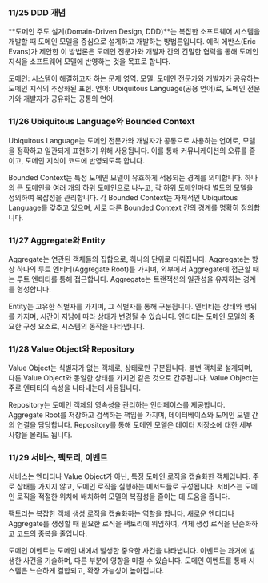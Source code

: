 ### 11/25 DDD 개념
**도메인 주도 설계(Domain-Driven Design, DDD)**는 복잡한 소프트웨어 시스템을 개발할 때 도메인 모델을 중심으로 설계하고 개발하는 방법론입니다. 에릭 에반스(Eric Evans)가 제안한 이 방법론은 도메인 전문가와 개발자 간의 긴밀한 협력을 통해 도메인 지식을 소프트웨어 모델에 반영하는 것을 목표로 합니다.

도메인: 시스템이 해결하고자 하는 문제 영역.
모델: 도메인 전문가와 개발자가 공유하는 도메인 지식의 추상화된 표현.
언어: Ubiquitous Language(공용 언어)로, 도메인 전문가와 개발자가 공유하는 공통의 언어.


### 11/26 Ubiquitous Language와 Bounded Context
Ubiquitous Language는 도메인 전문가와 개발자가 공통으로 사용하는 언어로, 모델을 정확하고 일관되게 표현하기 위해 사용됩니다. 이를 통해 커뮤니케이션의 오류를 줄이고, 도메인 지식이 코드에 반영되도록 합니다.

Bounded Context는 특정 도메인 모델이 유효하게 적용되는 경계를 의미합니다. 하나의 큰 도메인을 여러 개의 하위 도메인으로 나누고, 각 하위 도메인마다 별도의 모델을 정의하여 복잡성을 관리합니다. 각 Bounded Context는 자체적인 Ubiquitous Language를 갖추고 있으며, 서로 다른 Bounded Context 간의 경계를 명확히 정의합니다.

### 11/27 Aggregate와 Entity
Aggregate는 연관된 객체들의 집합으로, 하나의 단위로 다뤄집니다. Aggregate는 항상 하나의 루트 엔티티(Aggregate Root)를 가지며, 외부에서 Aggregate에 접근할 때는 루트 엔티티를 통해 접근합니다. Aggregate는 트랜잭션의 일관성을 유지하는 경계를 형성합니다.

Entity는 고유한 식별자를 가지며, 그 식별자를 통해 구분됩니다. 엔티티는 상태와 행위를 가지며, 시간이 지남에 따라 상태가 변경될 수 있습니다. 엔티티는 도메인 모델의 중요한 구성 요소로, 시스템의 동작을 나타냅니다.

### 11/28 Value Object와 Repository
Value Object는 식별자가 없는 객체로, 상태로만 구분됩니다. 불변 객체로 설계되며, 다른 Value Object와 동일한 상태를 가지면 같은 것으로 간주됩니다. Value Object는 주로 엔티티의 속성을 나타내는데 사용됩니다.

Repository는 도메인 객체의 영속성을 관리하는 인터페이스를 제공합니다. Aggregate Root를 저장하고 검색하는 책임을 가지며, 데이터베이스와 도메인 모델 간의 연결을 담당합니다. Repository를 통해 도메인 모델은 데이터 저장소에 대한 세부 사항을 몰라도 됩니다.

### 11/29 서비스, 팩토리, 이벤트
서비스는 엔티티나 Value Object가 아닌, 특정 도메인 로직을 캡슐화한 객체입니다. 주로 상태를 가지지 않고, 도메인 로직을 실행하는 메서드들로 구성됩니다. 서비스는 도메인 로직을 적절한 위치에 배치하여 모델의 복잡성을 줄이는 데 도움을 줍니다.

팩토리는 복잡한 객체 생성 로직을 캡슐화하는 역할을 합니다. 새로운 엔티티나 Aggregate를 생성할 때 필요한 로직을 팩토리에 위임하여, 객체 생성 로직을 단순화하고 코드의 중복을 줄입니다.

도메인 이벤트는 도메인 내에서 발생한 중요한 사건을 나타냅니다. 이벤트는 과거에 발생한 사건을 기술하며, 다른 부분에 영향을 미칠 수 있습니다. 도메인 이벤트를 통해 시스템은 느슨하게 결합되고, 확장 가능성이 높아집니다.





